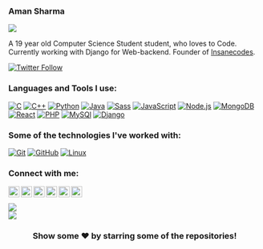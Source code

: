 ### Aman Sharma
![](https://visitor-badge.glitch.me/badge?page_id=AmanSharma703.AmanSharma703)

A 19 year old Computer Science Student student, who loves to Code. Currently working with Django for Web-backend. Founder of [Insanecodes](https://github.com/insanecodes/Python).

[![Twitter Follow](https://img.shields.io/twitter/follow/AmanSharma703?color=1DA1F2&logo=twitter&style=for-the-badge)][twitter]

### Languages and Tools I use:

[![C](https://img.shields.io/badge/-C-000000?style=flat&logo=c)](https://en.wikipedia.org/wiki/C_(programming_language))
[![C++](https://img.shields.io/badge/-C++-000000?style=flat&logo=c%2B%2B)](https://en.wikipedia.org/wiki/C%2B%2B)
[![Python](https://img.shields.io/badge/-Python-000000?style=flat&logo=python)](https://www.python.org/)
[![Java](https://img.shields.io/badge/-Java-000000?style=flat&logo=java)](https://www.java.com/en/)
[![Sass](https://img.shields.io/badge/-Sass-000000?style=flat&logo=sass)](https://sass-lang.com/)
[![JavaScript](https://img.shields.io/badge/-Javascript-000000?style=flat&logo=javascript)](https://developer.mozilla.org/en-US/docs/Web/JavaScript)
[![Node.js](https://img.shields.io/badge/-Node.js-000000?style=flat&logo=node.js)](https://nodejs.org/en/)
[![MongoDB](https://img.shields.io/badge/-MongoDB-000000?style=flat&logo=mongodb)](https://www.mongodb.com/)
[![React](https://img.shields.io/badge/-React.js-000000?style=flat&logo=react)](https://www.mongodb.com/)
[![PHP](https://img.shields.io/badge/-php-000000?style=flat&logo=php)](https://www.php.net/docs.php)
[![MySQl](https://img.shields.io/badge/-MySQL-000000?style=flat&logo=mysql)](https://www.mysql.com/)
[![Django](https://img.shields.io/badge/-django-000000?style=flat&logo=django)](https://www.djangoproject.com/)
<!-- https://img.shields.io/badge/<LABEL>-<MESSAGE>-<COLOR> -->

### Some of the technologies I've worked with:

[![Git](https://img.shields.io/badge/-Git-222222?style=flat&logo=git&logoColor=F05032)](https://git-scm.com/)
[![GitHub](https://img.shields.io/badge/-GitHub-222222?style=flat&logo=github&logoColor=ffffff)](https://github.com/)
[![Linux](https://img.shields.io/badge/-Linux-222222?style=flat&logo=linux&logoColor=f1f6f9)](https://www.linux.org/)

### Connect with me:

[<img align="left" alt="AmanSharma703 | LinkedIn" width="22px" src="https://cdn.jsdelivr.net/npm/simple-icons@v3/icons/linkedin.svg" />][linkedin]
[<img align="left" alt="AmanSharma703 | Instagram" width="22px" src="https://cdn.jsdelivr.net/npm/simple-icons@v3/icons/instagram.svg" />][instagram]
[<img align="left" alt="AmanSharma703 | YouTube" width="22px" src="https://cdn.jsdelivr.net/npm/simple-icons@v3/icons/youtube.svg" />][youtube]
[<img align="left" alt="AmanSharma703 | Twitter" width="22px" src="https://cdn.jsdelivr.net/npm/simple-icons@v3/icons/twitter.svg" />][twitter]
[<img align="left" alt="AmanSharma703 | Twitter" width="22px" src="https://cdn.jsdelivr.net/npm/simple-icons@3.12.3/icons/pinterest.svg" />][pinterest]
[<img align="left" alt="AmanSharma703 | Twitter" width="22px" src="https://cdn.jsdelivr.net/npm/simple-icons@3.12.3/icons/reddit.svg" />][twitter]

<br>
<br>
<a href="https://github.com/AmanSharma703">
  <img align="center" src="https://github-readme-stats.vercel.app/api/top-langs/?username=AmanSharma703&theme=dracula&hide_langs_below=1" />
</a>
<br>
<a href="https://github.com/AmanSharma703">
  <img align="center" src="https://github-readme-stats.vercel.app/api?username=AmanSharma703&show_icons=true&theme=dracula" />
</a>

<div align="center">

### Show some ❤️ by starring some of the repositories!

</div>



[twitter]: https://twitter.com/AmanSharma703
[youtube]: https://www.youtube.com/channel/UCJIdxlw0FbJpnVgUOIF1amQ?view_as=subscriber
[linkedin]: www.linkedin.com/in/AmanSharma703
[instagram]: https://www.instagram.com/amansharma703i/
[reddit]: https://www.reddit.com/user/amansharma703
[pinterest]: https://in.pinterest.com/AmanSharma703/
